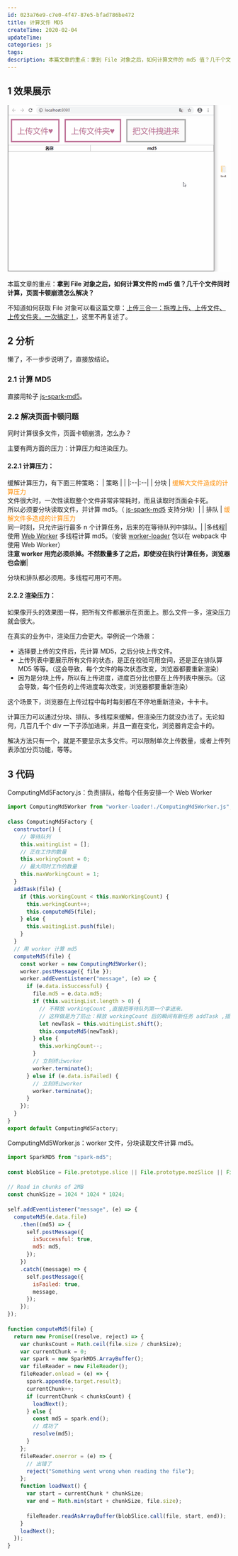 ```yaml
---
id: 023a76e9-c7e0-4f47-87e5-bfad786be472
title: 计算文件 MD5
createTime: 2020-02-04
updateTime:
categories: js
tags:
description: 本篇文章的重点：拿到 File 对象之后，如何计算文件的 md5 值？几千个文件同时计算，页面卡顿崩溃怎么解决？
---
```


## 1 效果展示

![在这里插入图片描述](../post-assets/3f8bf53f-daf6-4a6a-bd5a-4ce4b876fc89.png)

本篇文章的重点：**拿到 File 对象之后，如何计算文件的 md5 值？几千个文件同时计算，页面卡顿崩溃怎么解决？**

不知道如何获取 File 对象可以看这篇文章：[上传三合一：拖拽上传、上传文件、上传文件夹，一次搞定！](https://blog.csdn.net/tangran0526/article/details/104156857)，这里不再复述了。

## 2 分析

懒了，不一步步说明了，直接放结论。

### 2.1 计算 MD5

直接用轮子 [js-spark-md5](https://github.com/satazor/js-spark-md5)。

### 2.2 解决页面卡顿问题

同时计算很多文件，页面卡顿崩溃，怎么办？

主要有两方面的压力：计算压力和渲染压力。

#### 2.2.1 计算压力：

缓解计算压力，有下面三种策略：
| 策略 | |
|:--|:--|
| 分块 | <span style="color:darkorange">缓解大文件造成的计算压力</span><br>文件很大时，一次性读取整个文件非常非常耗时，而且读取时页面会卡死。<br>所以必须要分块读取文件，并计算 md5。（ [js-spark-md5](https://github.com/satazor/js-spark-md5) 支持分块）|
| 排队 | <span style="color:darkorange">缓解文件多造成的计算压力</span> <br>同一时刻，只允许运行最多 n 个计算任务，后来的在等待队列中排队。|
|多线程| 使用 [Web Worker](https://developer.mozilla.org/zh-CN/docs/Web/API/Web_Workers_API) 多线程计算 md5。（安装 [worker-loader](https://github.com/webpack-contrib/worker-loader) 包以在 webpack 中使用 Web Worker）<br> **注意 worker 用完必须杀掉。不然数量多了之后，即使没在执行计算任务，浏览器也会崩**|

分块和排队都必须用。多线程可用可不用。

#### 2.2.2 渲染压力：

如果像开头的效果图一样，把所有文件都展示在页面上。那么文件一多，渲染压力就会很大。

在真实的业务中，渲染压力会更大。举例说一个场景：

- 选择要上传的文件后，先计算 MD5，之后分块上传文件。
- 上传列表中要展示所有文件的状态，是正在校验可用空间，还是正在排队算 MD5 等等。（这会导致，每个文件的每次状态改变，浏览器都要重新渲染）
- 因为是分块上传，所以有上传进度，进度百分比也要在上传列表中展示。（这会导致，每个任务的上传进度每次改变，浏览器都要重新渲染）

这个场景下，浏览器在上传过程中每时每刻都在不停地重新渲染，卡卡卡。

计算压力可以通过分块、排队、多线程来缓解，但渲染压力就没办法了。无论如何，几百几千个 div 一下子添加进来，并且一直在变化，浏览器肯定会卡的。

解决方法只有一个，就是不要显示太多文件。可以限制单次上传数量，或者上传列表添加分页功能，等等。

## 3 代码

ComputingMd5Factory.js：负责排队，给每个任务安排一个 Web Worker

```js
import ComputingMd5Worker from "worker-loader!./ComputingMd5Worker.js";

class ComputingMd5Factory {
  constructor() {
    // 等待队列
    this.waitingList = [];
    // 正在工作的数量
    this.workingCount = 0;
    // 最大同时工作的数量
    this.maxWorkingCount = 1;
  }
  addTask(file) {
    if (this.workingCount < this.maxWorkingCount) {
      this.workingCount++;
      this.computeMd5(file);
    } else {
      this.waitingList.push(file);
    }
  }
  // 用 worker 计算 md5
  computeMd5(file) {
    const worker = new ComputingMd5Worker();
    worker.postMessage({ file });
    worker.addEventListener("message", (e) => {
      if (e.data.isSuccessful) {
        file.md5 = e.data.md5;
        if (this.waitingList.length > 0) {
          // 不释放 workingCount ,直接把等待队列第一个拿进来.
          // 这样做是为了防止：释放 workingCount 后的瞬间有新任务 addTask ,插队了
          let newTask = this.waitingList.shift();
          this.computeMd5(newTask);
        } else {
          this.workingCount--;
        }
        // 立刻终止worker
        worker.terminate();
      } else if (e.data.isFailed) {
        // 立刻终止worker
        worker.terminate();
      }
    });
  }
}
export default ComputingMd5Factory;
```

ComputingMd5Worker.js：worker 文件，分块读取文件计算 md5。

```js
import SparkMD5 from "spark-md5";

const blobSlice = File.prototype.slice || File.prototype.mozSlice || File.prototype.webkitSlice;

// Read in chunks of 2MB
const chunkSize = 1024 * 1024 * 1024;

self.addEventListener("message", (e) => {
  computeMd5(e.data.file)
    .then((md5) => {
      self.postMessage({
        isSuccessful: true,
        md5: md5,
      });
    })
    .catch((message) => {
      self.postMessage({
        isFailed: true,
        message,
      });
    });
});

function computeMd5(file) {
  return new Promise((resolve, reject) => {
    var chunksCount = Math.ceil(file.size / chunkSize);
    var currentChunk = 0;
    var spark = new SparkMD5.ArrayBuffer();
    var fileReader = new FileReader();
    fileReader.onload = (e) => {
      spark.append(e.target.result);
      currentChunk++;
      if (currentChunk < chunksCount) {
        loadNext();
      } else {
        const md5 = spark.end();
        // 成功了
        resolve(md5);
      }
    };
    fileReader.onerror = (e) => {
      // 出错了
      reject("Something went wrong when reading the file");
    };
    function loadNext() {
      var start = currentChunk * chunkSize;
      var end = Math.min(start + chunkSize, file.size);

      fileReader.readAsArrayBuffer(blobSlice.call(file, start, end));
    }
    loadNext();
  });
}
```
